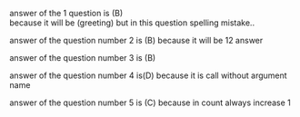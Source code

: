 answer of the 1 question is (B)  
because it will be (greeting) but in this question spelling mistake..

answer of the question number 2 is (B)
because it will be 12 answer

answer of the question number 3 is (B)  

answer of the question number 4 is(D)
because it is call without argument name

answer of the question number 5 is (C)
because in count always increase 1 